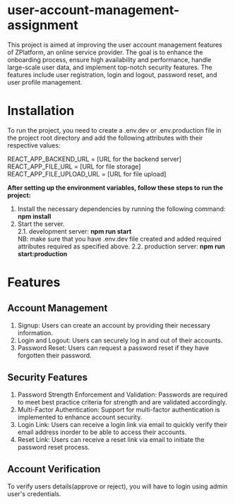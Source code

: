 # user-account-management-assignment
This project is aimed at improving the user account management features of ZPlatform, an online service provider. The goal is to enhance the onboarding process, ensure high availability and performance, handle large-scale user data, and implement top-notch security features. The features include user registration, login and logout, password reset, and user profile management.

# Installation

To run the project, you need to create a .env.dev or .env.production file in the project root directory and add the following attributes with their respective values:

REACT_APP_BACKEND_URL = [URL for the backend server]  
REACT_APP_FILE_URL = [URL for file storage]  
REACT_APP_FILE_UPLOAD_URL = [URL for file upload]  

**After setting up the environment variables, follow these steps to run the project:**  
1. Install the necessary dependencies by running the following command: **npm install**
2. Start the server.  
2.1. development server:
 **npm run start**  
NB: make sure that you have .env.dev file created and added required attributes required as specified above.
2.2. production server:
 **npm run start:production**

# Features
## Account Management
1. Signup: Users can create an account by providing their necessary information.
2. Login and Logout: Users can securely log in and out of their accounts.
3. Password Reset: Users can request a password reset if they have forgotten their password.

## Security Features
1. Password Strength Enforcement and Validation: Passwords are required to meet best practice criteria for strength and are validated accordingly.
2. Multi-Factor Authentication: Support for multi-factor authentication is implemented to enhance account security.
3. Login Link: Users can receive a login link via email to quickly verify their email address inorder to be able to access their accounts.
4. Reset Link: Users can receive a reset link via email to initiate the password reset process.

## Account Verification
To verify users details(approve or reject), you will have to login using admin user's credentials.
